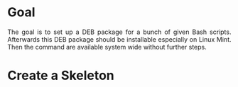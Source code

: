 # Goal

<p align="justify">The goal is to set up a DEB package for a bunch of given Bash scripts. Afterwards this DEB package should be installable especially on Linux Mint. Then the command are available system wide without further steps.</p>

# Create a Skeleton

